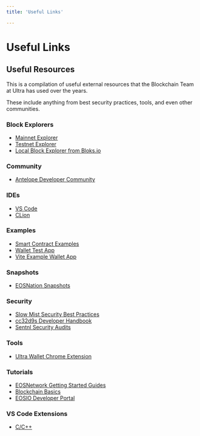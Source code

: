 ```yaml
---
title: 'Useful Links'

---
```


# Useful Links

## Useful Resources

This is a compilation of useful external resources that the Blockchain Team at Ultra has used over the years. 

These include anything from best security practices, tools, and even other communities.

### Block Explorers

* [Mainnet Explorer](https://explorer.mainnet.ultra.io/)
* [Testnet Explorer](https://explorer.testnet.ultra.io/)
* [Local Block Explorer from Bloks.io](https://local.bloks.io/)

### Community

* [Antelope Developer Community](https://t.me/antelopedevs)

### IDEs

* [VS Code](https://code.visualstudio.com/download)
* [CLion](https://www.jetbrains.com/clion/)

### Examples

* [Smart Contract Examples](https://github.com/blockmatic/antelope-contracts-list)
* [Wallet Test App](https://stackblitz.com/edit/ultra-wallet-test?file=index.js)
* [Vite Example Wallet App](https://github.com/Stuyk/ultra-wallet-app-template)


### Snapshots

* [EOSNation Snapshots](https://snapshots.eosnation.io/)

### Security

* [Slow Mist Security Best Practices](https://github.com/slowmist/eos-smart-contract-security-best-practices/blob/master/README_EN.md)
* [cc32d9s Developer Handbook](https://cc32d9.gitbook.io/antelope-smart-contract-developers-handbook/)
* [Sentnl Security Audits](https://sentnl.io/)

### Tools

* [Ultra Wallet Chrome Extension](https://chrome.google.com/webstore/detail/ultra-wallet/kjjebdkfeagdoogagbhepmbimaphnfln)

### Tutorials

* [EOSNetwork Getting Started Guides](https://learn.eosnetwork.com/course/getting-started-with-eos)
* [Blockchain Basics](https://docs.eosnetwork.com/docs/latest/blockchain-basics/)
* [EOSIO Developer Portal](https://developers.eos.io/)

### VS Code Extensions

* [C/C++](https://marketplace.visualstudio.com/items?itemName=ms-vscode.cpptools)
